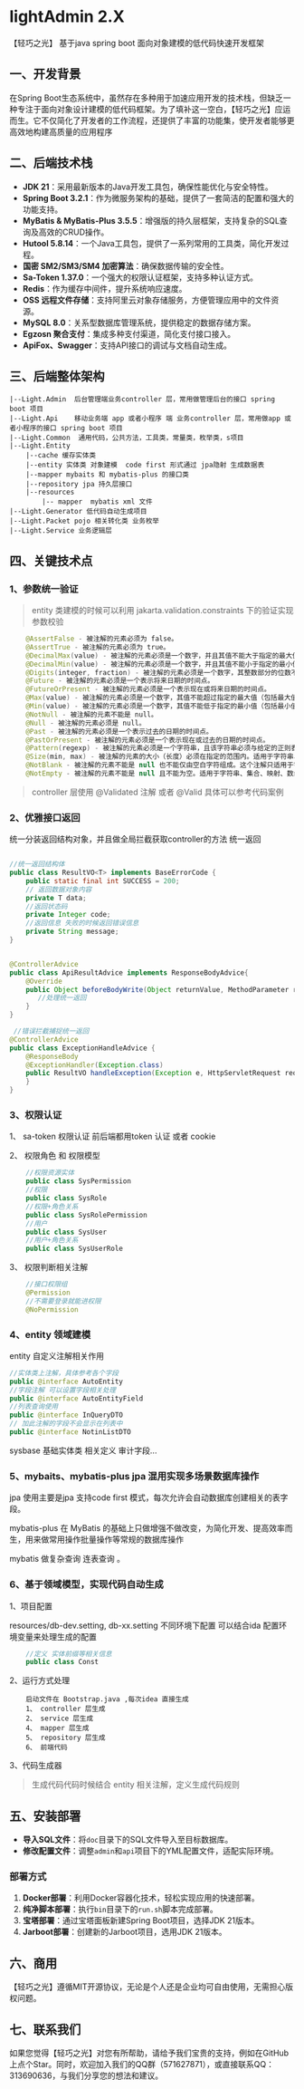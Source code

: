 # lightAdmin 2.X

【轻巧之光】 基于java spring boot 面向对象建模的低代码快速开发框架

## 一、开发背景 

在Spring Boot生态系统中，虽然存在多种用于加速应用开发的技术栈，但缺乏一种专注于面向对象设计建模的低代码框架。为了填补这一空白，【轻巧之光】应运而生。它不仅简化了开发者的工作流程，还提供了丰富的功能集，使开发者能够更高效地构建高质量的应用程序

## 二、后端技术栈

- **JDK 21**：采用最新版本的Java开发工具包，确保性能优化与安全特性。
- **Spring Boot 3.2.1**：作为微服务架构的基础，提供了一套简洁的配置和强大的功能支持。
- **MyBatis & MyBatis-Plus 3.5.5**：增强版的持久层框架，支持复杂的SQL查询及高效的CRUD操作。
- **Hutool 5.8.14**：一个Java工具包，提供了一系列常用的工具类，简化开发过程。
- **国密 SM2/SM3/SM4 加密算法**：确保数据传输的安全性。
- **Sa-Token 1.37.0**：一个强大的权限认证框架，支持多种认证方式。
- **Redis**：作为缓存中间件，提升系统响应速度。
- **OSS 远程文件存储**：支持阿里云对象存储服务，方便管理应用中的文件资源。
- **MySQL 8.0**：关系型数据库管理系统，提供稳定的数据存储方案。
- **Egzosn 聚合支付**：集成多种支付渠道，简化支付接口接入。
- **ApiFox、Swagger**：支持API接口的调试与文档自动生成。


## 三、后端整体架构
```
|--Light.Admin  后台管理端业务controller 层，常用做管理后台的接口 spring boot 项目
|--Light.Api    移动业务端 app 或者小程序 端 业务controller 层，常用做app 或者小程序的接口 spring boot 项目
|--Light.Common  通用代码，公共方法，工具类，常量类，枚举类，s项目
|--Light.Entity 
    |--cache 缓存实体类
    |--entity 实体类 对象建模  code first 形式通过 jpa隐射 生成数据表
    |--mapper mybaits 和 mybatis-plus 的接口类
    |--repository jpa 持久层接口
    |--resources
        |-- mapper  mybatis xml 文件 
|--Light.Generator 低代码自动生成项目
|--Light.Packet pojo 相关转化类 业务枚举
|--Light.Service 业务逻辑层
```

## 四、关键技术点

### 1、参数统一验证 

> entity 类建模的时候可以利用 jakarta.validation.constraints 下的验证实现参数校验
```java
    @AssertFalse - 被注解的元素必须为 false。
    @AssertTrue - 被注解的元素必须为 true。
    @DecimalMax(value) - 被注解的元素必须是一个数字，并且其值不能大于指定的最大值（包括最大值）。
    @DecimalMin(value) - 被注解的元素必须是一个数字，并且其值不能小于指定的最小值（包括最小值）。
    @Digits(integer, fraction) - 被注解的元素必须是一个数字，其整数部分的位数不超过 integer 指定的位数。
    @Future - 被注解的元素必须是一个表示将来日期的时间点。
    @FutureOrPresent - 被注解的元素必须是一个表示现在或将来日期的时间点。
    @Max(value) - 被注解的元素必须是一个数字，其值不能超过指定的最大值（包括最大值）。
    @Min(value) - 被注解的元素必须是一个数字，其值不能低于指定的最小值（包括最小值）。
    @NotNull - 被注解的元素不能是 null。
    @Null - 被注解的元素必须是 null。
    @Past - 被注解的元素必须是一个表示过去的日期的时间点。
    @PastOrPresent - 被注解的元素必须是一个表示现在或过去的日期的时间点。
    @Pattern(regexp) - 被注解的元素必须是一个字符串，且该字符串必须与给定的正则表达式匹配。
    @Size(min, max) - 被注解的元素的大小（长度）必须在指定的范围内。适用于字符串、集合、数组等。
    @NotBlank - 被注解的元素不能是 null 也不能仅由空白字符组成。这个注解只适用于字符串。
    @NotEmpty - 被注解的元素不能是 null 且不能为空。适用于字符串、集合、映射、数组等
```
> controller 层使用 @Validated 注解 或者 @Valid 具体可以参考代码案例


### 2、优雅接口返回

 统一分装返回结构对象，并且做全局拦截获取controller的方法 统一返回
```java

//统一返回结构体
public class ResultVO<T> implements BaseErrorCode {
    public static final int SUCCESS = 200;
    // 返回数据对象内容
    private T data;
    //返回状态码
    private Integer code;
    //返回信息 失败的时候返回错误信息
    private String message;
}


@ControllerAdvice
public class ApiResultAdvice implements ResponseBodyAdvice{
    @Override
    public Object beforeBodyWrite(Object returnValue, MethodParameter returnType, MediaType selectedContentType, Class selectedConverterType, ServerHttpRequest request, ServerHttpResponse response) {
       //处理统一返回
    }
}

 //错误拦截捕捉统一返回
@ControllerAdvice
public class ExceptionHandleAdvice {
    @ResponseBody
    @ExceptionHandler(Exception.class)
    public ResultVO handleException(Exception e, HttpServletRequest request, HttpServletResponse response) {
    }
}

```

### 3、权限认证

1、 sa-token 权限认证 前后端都用token 认证 或者 cookie

2、 权限角色 和 权限模型

```java
    //权限资源实体
    public class SysPermission
    //权限
    public class SysRole
    //权限+角色关系
    public class SysRolePermission
    //用户
    public class SysUser
    //用户+角色关系
    public class SysUserRole
```
3、 权限判断相关注解
```java
    //接口权限组
    @Permission
    //不需要登录就能进权限
    @NoPermission
```

### 4、entity 领域建模

 entity 自定义注解相关作用

```java
//实体类上注解，具体参考各个字段
public @interface AutoEntity
//字段注解 可以设置字段相关处理
public @interface AutoEntityField 
//列表查询使用
public @interface InQueryDTO
// 加此注解的字段不会显示在列表中
public @interface NotinListDTO
```

sysbase 基础实体类 相关定义 审计字段...

### 5、mybaits、mybatis-plus jpa 混用实现多场景数据库操作

jpa 使用主要是jpa 支持code first 模式，每次允许会自动数据库创建相关的表字段。

mybatis-plus 在 MyBatis 的基础上只做增强不做改变，为简化开发、提高效率而生，用来做常用操作批量操作等常规的数据库操作

mybatis 做复杂查询 连表查询 。


### 6、基于领域模型，实现代码自动生成

1、项目配置

resources/db-dev.setting, db-xx.setting 不同环境下配置 可以结合ida 配置环境变量来处理生成的配置

```java
    //定义 实体前缀等相关信息
    public class Const
```
2、运行方式处理
```text
    启动文件在 Bootstrap.java ,每次idea 直接生成
    1、 controller 层生成
    2、 service 层生成
    4、 mapper 层生成
    5、 repository 层生成
    6、 前端代码
```
3、代码生成器

> 生成代码代码时候结合 entity 相关注解，定义生成代码规则


## 五、安装部署

- **导入SQL文件**：将`doc`目录下的SQL文件导入至目标数据库。
- **修改配置文件**：调整`admin`和`api`项目下的YML配置文件，适配实际环境。

### 部署方式

1. **Docker部署**：利用Docker容器化技术，轻松实现应用的快速部署。
2. **纯净脚本部署**：执行`bin`目录下的`run.sh`脚本完成部署。
3. **宝塔部署**：通过宝塔面板新建Spring Boot项目，选择JDK 21版本。
4. **Jarboot部署**：创建新的Jarboot项目，选用JDK 21版本。

## 六、商用

【轻巧之光】遵循MIT开源协议，无论是个人还是企业均可自由使用，无需担心版权问题。



## 七、联系我们

如果您觉得【轻巧之光】对您有所帮助，请给予我们宝贵的支持，例如在GitHub上点个Star。同时，欢迎加入我们的QQ群（571627871），或直接联系QQ：313690636，与我们分享您的想法和建议。


